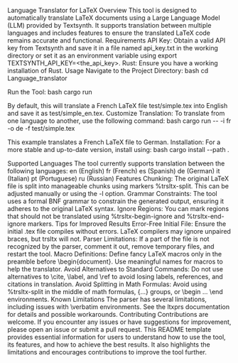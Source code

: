 Language Translator for LaTeX
Overview
This tool is designed to automatically translate LaTeX documents using a Large Language Model (LLM) provided by Textsynth. It supports translation between multiple languages and includes features to ensure the translated LaTeX code remains accurate and functional.
Requirements
API Key: Obtain a valid API key from Textsynth and save it in a file named api_key.txt in the working directory or set it as an environment variable using export TEXTSYNTH_API_KEY=<the_api_key>.
Rust: Ensure you have a working installation of Rust.
Usage
Navigate to the Project Directory:
bash
cd Language_translator

Run the Tool:
bash
cargo run

By default, this will translate a French LaTeX file test/simple.tex into English and save it as test/simple_en.tex.
Customize Translation:
To translate from one language to another, use the following command:
bash
cargo run -- -i fr -o de -f test/simple.tex

This example translates a French LaTeX file to German.
Installation:
For a more stable and up-to-date version, install using:
bash
cargo install --path .

Supported Languages
The tool currently supports translation between the following languages:
en (English)
fr (French)
es (Spanish)
de (German)
it (Italian)
pt (Portuguese)
ru (Russian)
Features
Chunking: The original LaTeX file is split into manageable chunks using markers %trsltx-split. This can be adjusted manually or using the -l option.
Grammar Constraints: The tool uses a formal BNF grammar to constrain the generated output, ensuring it adheres to the original LaTeX syntax.
Ignore Regions: You can mark regions that should not be translated using %trsltx-begin-ignore and %trsltx-end-ignore markers.
Tips for Improved Results
Error-Free Initial File: Ensure the initial .tex file compiles without errors. LaTeX compilers may ignore unpaired braces, but trsltx will not.
Parser Limitations: If a part of the file is not recognized by the parser, comment it out, remove temporary files, and restart the tool.
Macro Definitions: Define fancy LaTeX macros only in the preamble before \begin{document}. Use meaningful names for macros to help the translator.
Avoid Alternatives to Standard Commands: Do not use alternatives to \cite, \label, and \ref to avoid losing labels, references, and citations in translation.
Avoid Splitting in Math Formulas: Avoid using %trsltx-split in the middle of math formulas, {...} groups, or \begin ... \end environments.
Known Limitations
The parser has several limitations, including issues with \verbatim environments. See the ltxprs documentation for details and possible workarounds.
Contributing
Contributions are welcome. If you encounter any issues or have suggestions for improvement, please open an issue or submit a pull request. This README template provides essential information for users to understand how to use the tool, its features, and how to achieve the best results. It also highlights the limitations and encourages contributions to improve the tool further.
